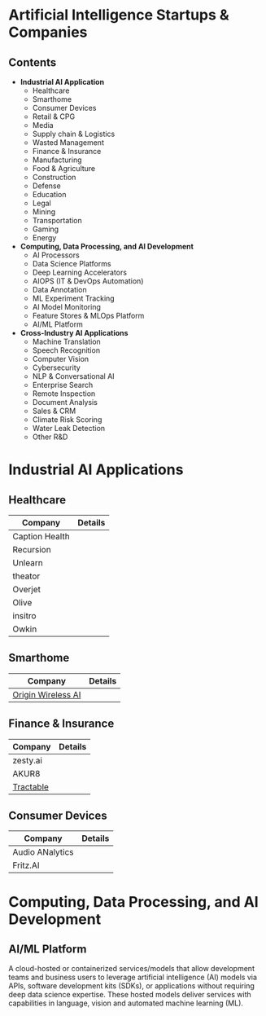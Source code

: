 # Artificial Intelligence Startups & Companies

## Contents

- **Industrial AI Application**
  - Healthcare
  - Smarthome
  - Consumer Devices
  - Retail & CPG
  - Media
  - Supply chain & Logistics
  - Wasted Management
  - Finance & Insurance
  - Manufacturing
  - Food & Agriculture
  - Construction
  - Defense
  - Education
  - Legal
  - Mining
  - Transportation
  - Gaming
  - Energy
- **Computing, Data Processing, and AI Development**
  - AI Processors
  - Data Science Platforms
  - Deep Learning Accelerators
  - AIOPS (IT & DevOps Automation)
  - Data Annotation
  - ML Experiment Tracking
  - AI Model Monitoring
  - Feature Stores & MLOps Platform
  - AI/ML Platform
- **Cross-Industry AI Applications**
  - Machine Translation
  - Speech Recognition
  - Computer Vision
  - Cybersecurity
  - NLP & Conversational AI
  - Enterprise Search
  - Remote Inspection
  - Document Analysis
  - Sales & CRM
  - Climate Risk Scoring
  - Water Leak Detection
  - Other R&D



# Industrial AI Applications

## Healthcare

| Company        | Details |
| -------------- | ------- |
| Caption Health |         |
| Recursion      |         |
| Unlearn        |         |
| theator        |         |
| Overjet        |         |
| Olive          |         |
| insitro        |         |
| Owkin          |         |

## Smarthome

| Company                                                 | Details |
| ------------------------------------------------------- | ------- |
| [Origin Wireless AI](https://www.originwirelessai.com/) |         |

## Finance & Insurance

| Company        | Details |
| -------------- | ------- |
| zesty.ai |         |
| AKUR8 |
| [Tractable](https://tractable.ai/)

## Consumer Devices 
| Company        | Details |
| -------------- | ------- |
| Audio ANalytics | |
| Fritz.AI |    |

# Computing, Data Processing, and AI Development

## AI/ML Platform

A cloud-hosted or containerized services/models that allow development teams and business users to leverage artificial intelligence (AI) models via APIs, software development kits (SDKs), or applications without requiring deep data science expertise. These hosted models deliver services with capabilities in language, vision and automated machine learning (ML).
